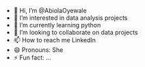 - 👋 Hi, I’m @AbiolaOyewale
- 👀 I’m interested in data analysis projects
- 🌱 I’m currently learning python
- 💞️ I’m looking to collaborate on data projects
- 📫 How to reach me LinkedIn
- 😄 Pronouns: She
- ⚡ Fun fact: ...

<!---
AbiolaOyewale/AbiolaOyewale is a ✨ special ✨ repository because its `README.md` (this file) appears on your GitHub profile.
You can click the Preview link to take a look at your changes.
--->
